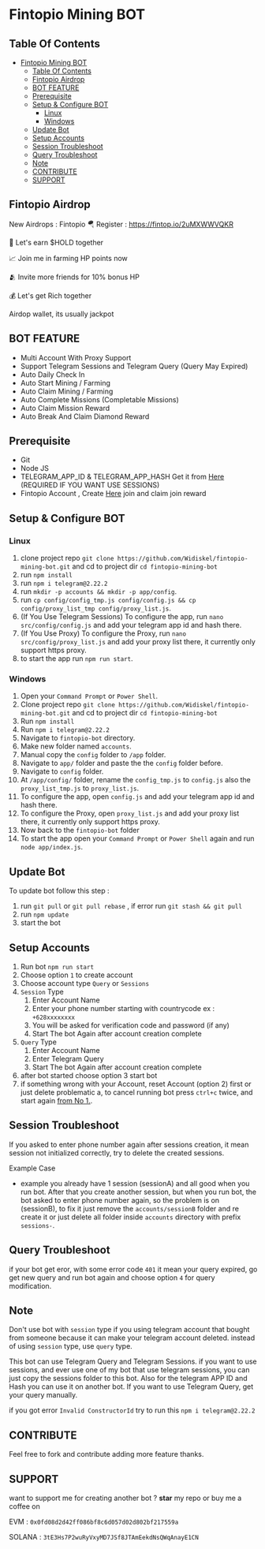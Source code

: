# Fintopio Mining BOT

## Table Of Contents
- [Fintopio Mining BOT](#fintopio-mining-bot)
  - [Table Of Contents](#table-of-contents)
  - [Fintopio Airdrop](#fintopio-airdrop)
  - [BOT FEATURE](#bot-feature)
  - [Prerequisite](#prerequisite)
  - [Setup \& Configure BOT](#setup--configure-bot)
    - [Linux](#linux)
    - [Windows](#windows)
  - [Update Bot](#update-bot)
  - [Setup Accounts](#setup-accounts)
  - [Session Troubleshoot](#session-troubleshoot)
  - [Query Troubleshoot](#query-troubleshoot)
  - [Note](#note)
  - [CONTRIBUTE](#contribute)
  - [SUPPORT](#support)

## Fintopio Airdrop
New Airdrops : Fintopio
🪂 Register : https://fintop.io/2uMXWWVQKR 

💎 Let's earn $HOLD together 

📈 Join me in farming HP points now 

🫂 Invite more friends for 10% bonus HP 

💰 Let's get Rich together


Airdop wallet, its usually jackpot

## BOT FEATURE

- Multi Account With Proxy Support
- Support Telegram Sessions and Telegram Query (Query May Expired)
- Auto Daily Check In
- Auto Start Mining / Farming
- Auto Claim Mining / Farming
- Auto Complete Missions (Completable Missions)
- Auto Claim Mission Reward
- Auto Break And Claim Diamond Reward

## Prerequisite

- Git
- Node JS
- TELEGRAM_APP_ID & TELEGRAM_APP_HASH Get it from [Here](https://my.telegram.org/auth?to=apps) (REQUIRED IF YOU WANT USE SESSIONS)
- Fintopio Account , Create [Here](https://fintop.io/2uMXWWVQKR) join and claim join reward

## Setup & Configure BOT

### Linux
1. clone project repo `git clone https://github.com/Widiskel/fintopio-mining-bot.git` and cd to project dir `cd fintopio-mining-bot`
2. run `npm install`
3. run `npm i telegram@2.22.2`
4. run `mkdir -p accounts && mkdir -p app/config`.
5. run `cp config/config_tmp.js config/config.js && cp config/proxy_list_tmp config/proxy_list.js`.
6. (If You Use Telegram Sessions) To configure the app, run `nano src/config/config.js` and add your telegram app id and hash there.
7. (If You Use Proxy) To configure the Proxy, run `nano src/config/proxy_list.js` and add your proxy list there, it currently only support https proxy.
8. to start the app run `npm run start`.
   
### Windows
1. Open your `Command Prompt` or `Power Shell`.
2. Clone project repo `git clone https://github.com/Widiskel/fintopio-mining-bot.git` and cd to project dir `cd fintopio-mining-bot`
3. Run `npm install`
4. Run `npm i telegram@2.22.2`
5. Navigate to `fintopio-bot` directory. 
6. Make new folder named `accounts`.
7. Manual copy the `config` folder to `/app` folder. 
8. Navigate to `app/` folder and paste the the `config` folder before.
9. Navigate to `config` folder.
10. At `/app/config/` folder, rename the `config_tmp.js` to `config.js` also the `proxy_list_tmp.js` to `proxy_list.js`.
11. To configure the app, open `config.js` and add your telegram app id and hash there.
12. To configure the Proxy, open `proxy_list.js` and add your proxy list there, it currently only support https proxy.
13. Now back to the `fintopio-bot` folder
14. To start the app open your `Command Prompt` or `Power Shell` again and run `node app/index.js`.

## Update Bot

To update bot follow this step :
1. run `git pull` or `git pull rebase` , if error run `git stash && git pull`
2. run `npm update`
3. start the bot

## Setup Accounts

1. Run bot `npm run start`
2. Choose option `1` to create account
3. Choose account type `Query` or `Sessions`
4. `Session` Type
   1. Enter Account Name
   2. Enter your phone number starting with countrycode ex : `+628xxxxxxxx`
   3. You will be asked for verification code and password (if any)
   4. Start The bot Again after account creation complete
5. `Query` Type
   1. Enter Account Name
   2. Enter Telegram Query
   3. Start The bot Again after account creation complete
6.  after bot started choose option 3 start bot
7.  if something wrong with your Account, reset Account (option 2) first or just delete problematic a, to cancel running bot press `ctrl+c` twice, and start again [from No 1.](#setup-session).
   

## Session Troubleshoot
If you asked to enter phone number again after sessions creation, it mean session not initialized correctly, try to delete the created sessions. 

Example Case
- example you already have 1 session (sessionA) and all good when you run bot. After that you create another session, but when you run bot, the bot asked to enter phone number again, so the problem is on (sessionB), to fix it just remove the `accounts/sessionB` folder and re create it or just delete all folder inside `accounts` directory with prefix `sessions-`.

## Query Troubleshoot
if your bot get eror, with some error code `401` it mean your query expired, go get new query and run bot again and choose option `4` for query modification.

## Note

Don't use bot with `session` type if you using telegram account that bought from someone because it can make your telegram account deleted. instead of using `session` type, use `query` type.

This bot can use Telegram Query and Telegram Sessions. if you want to use sessions, and ever use one of my bot that use telegram sessions, you can just copy the sessions folder to this bot. Also for the telegram APP ID and Hash you can use it on another bot. If you want to use Telegram Query, get your query manually.

if you got error `Invalid ConstructorId` try to run this ```npm i telegram@2.22.2```

## CONTRIBUTE

Feel free to fork and contribute adding more feature thanks.

## SUPPORT

want to support me for creating another bot ?
**star** my repo or buy me a coffee on

EVM : `0x0fd08d2d42ff086bf8c6d057d02d802bf217559a`

SOLANA : `3tE3Hs7P2wuRyVxyMD7JSf8JTAmEekdNsQWqAnayE1CN`
